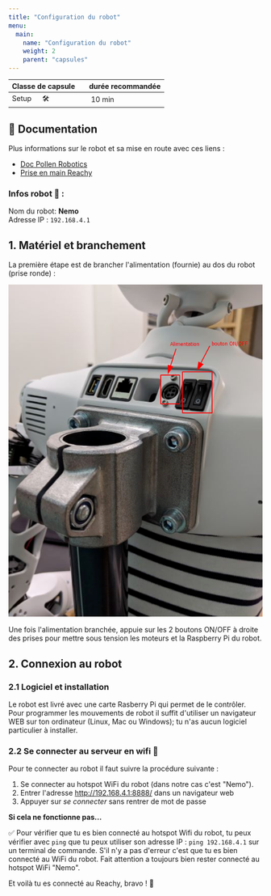 ```yaml
---
title: "Configuration du robot"
menu:
  main:
    name: "Configuration du robot"
    weight: 2
    parent: "capsules"
---
```


| Classe de capsule  | &emsp;durée recommandée |
|:-------------------|:------------------|
| Setup  &emsp;  🛠️  |&emsp; 10 min      |
 

## 📗 Documentation

Plus informations sur le robot et sa mise en route avec ces liens :  
- [Doc Pollen Robotics](https://pollen-robotics.github.io/reachy-2019-docs/docs/getting-started/)  
- [Prise en main Reachy](https://github.com/ta18/Reachy_Nautilus/blob/main/Prise%20en%20main.md)

  
### **Infos robot 🤖** : 
Nom du robot: **Nemo**  
Adresse IP : `192.168.4.1` 

## 1. Matériel et branchement

La première étape est de brancher l'alimentation (fournie) au dos du robot (prise ronde) :

![Dos du robot](img/back.png)

Une fois l'alimentation branchée, appuie sur les 2 boutons ON/OFF à droite des prises pour mettre sous tension les moteurs et la Raspberry Pi du robot.

## 2. Connexion au robot

### 2.1 Logiciel et installation

Le robot est livré avec une carte Rasberry Pi qui permet de le contrôler.
Pour programmer les mouvements de robot il suffit d'utiliser un navigateur WEB sur ton ordinateur (Linux, Mac ou Windows); tu n'as aucun logiciel particulier à installer. 

### 2.2 Se connecter au serveur en wifi 📶

Pour te connecter au robot il faut suivre la procédure suivante :

1. Se connecter au hotspot WiFi du robot (dans notre cas c'est "Nemo").
2. Entrer l'adresse http://192.168.4.1:8888/ dans un navigateur web
3. Appuyer sur *se connecter* sans rentrer de mot de passe 

**Si cela ne fonctionne pas...** 

✅ Pour vérifier que tu es bien connecté au hotspot Wifi du robot, tu peux vérifier avec `ping` que tu peux utiliser son adresse IP :
`ping 192.168.4.1` sur un terminal de commande. S'il n'y a pas d'erreur c'est que tu es bien connecté au WiFi du robot.
Fait attention a toujours bien rester connecté au hotspot WiFi "Nemo". 

Et voilà tu es connecté au Reachy, bravo ! 🎉
